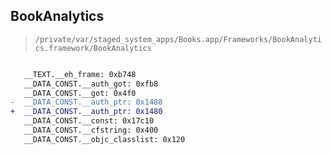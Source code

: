 ## BookAnalytics

> `/private/var/staged_system_apps/Books.app/Frameworks/BookAnalytics.framework/BookAnalytics`

```diff

   __TEXT.__eh_frame: 0xb748
   __DATA_CONST.__auth_got: 0xfb8
   __DATA_CONST.__got: 0x4f0
-  __DATA_CONST.__auth_ptr: 0x1488
+  __DATA_CONST.__auth_ptr: 0x1480
   __DATA_CONST.__const: 0x17c10
   __DATA_CONST.__cfstring: 0x400
   __DATA_CONST.__objc_classlist: 0x120

```
